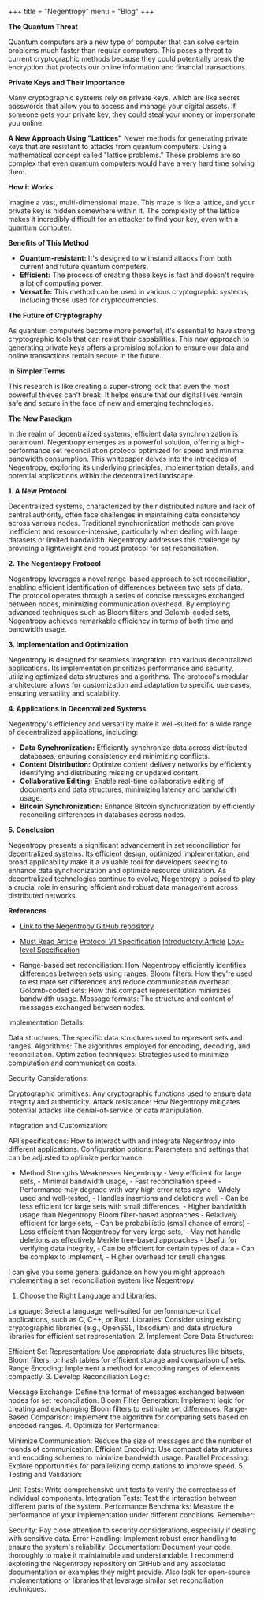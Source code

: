+++
title = "Negentropy"
menu = "Blog"
+++


**The Quantum Threat**

Quantum computers are a new type of computer that can solve certain problems much faster than regular computers. This poses a threat to current cryptographic methods because they could potentially break the encryption that protects our online information and financial transactions.

**Private Keys and Their Importance**

Many cryptographic systems rely on private keys, which are like secret passwords that allow you to access and manage your digital assets. If someone gets your private key, they could steal your money or impersonate you online.

**A New Approach Using "Lattices"**
Newer methods for generating private keys that are resistant to attacks from quantum computers. Using a mathematical concept called "lattice problems." These problems are so complex that even quantum computers would have a very hard time solving them.

**How it Works**

Imagine a vast, multi-dimensional maze. This maze is like a lattice, and your private key is hidden somewhere within it. The complexity of the lattice makes it incredibly difficult for an attacker to find your key, even with a quantum computer.

**Benefits of This Method**

*   **Quantum-resistant:** It's designed to withstand attacks from both current and future quantum computers.
*   **Efficient:** The process of creating these keys is fast and doesn't require a lot of computing power.
*   **Versatile:** This method can be used in various cryptographic systems, including those used for cryptocurrencies.

**The Future of Cryptography**

As quantum computers become more powerful, it's essential to have strong cryptographic tools that can resist their capabilities. This new approach to generating private keys offers a promising solution to ensure our data and online transactions remain secure in the future.

**In Simpler Terms**

This research is like creating a super-strong lock that even the most powerful thieves can't break. It helps ensure that our digital lives remain safe and secure in the face of new and emerging technologies.


**The New Paradigm**

In the realm of decentralized systems, efficient data synchronization is paramount. Negentropy emerges as a powerful solution, offering a high-performance set reconciliation protocol optimized for speed and minimal bandwidth consumption. This whitepaper delves into the intricacies of Negentropy, exploring its underlying principles, implementation details, and potential applications within the decentralized landscape.

**1. A New Protocol**

Decentralized systems, characterized by their distributed nature and lack of central authority, often face challenges in maintaining data consistency across various nodes. Traditional synchronization methods can prove inefficient and resource-intensive, particularly when dealing with large datasets or limited bandwidth. Negentropy addresses this challenge by providing a lightweight and robust protocol for set reconciliation.

**2. The Negentropy Protocol**

Negentropy leverages a novel range-based approach to set reconciliation, enabling efficient identification of differences between two sets of data. The protocol operates through a series of concise messages exchanged between nodes, minimizing communication overhead. By employing advanced techniques such as Bloom filters and Golomb-coded sets, Negentropy achieves remarkable efficiency in terms of both time and bandwidth usage.

**3. Implementation and Optimization**

Negentropy is designed for seamless integration into various decentralized applications. Its implementation prioritizes performance and security, utilizing optimized data structures and algorithms. The protocol's modular architecture allows for customization and adaptation to specific use cases, ensuring versatility and scalability.

**4. Applications in Decentralized Systems**

Negentropy's efficiency and versatility make it well-suited for a wide range of decentralized applications, including:

* **Data Synchronization:** Efficiently synchronize data across distributed databases, ensuring consistency and minimizing conflicts.
* **Content Distribution:** Optimize content delivery networks by efficiently identifying and distributing missing or updated content.
* **Collaborative Editing:** Enable real-time collaborative editing of documents and data structures, minimizing latency and bandwidth usage.
* **Bitcoin Synchronization:** Enhance Bitcoin synchronization by efficiently reconciling differences in databases across nodes.

**5. Conclusion**

Negentropy presents a significant advancement in set reconciliation for decentralized systems. Its efficient design, optimized implementation, and broad applicability make it a valuable tool for developers seeking to enhance data synchronization and optimize resource utilization. As decentralized technologies continue to evolve, Negentropy is poised to play a crucial role in ensuring efficient and robust data management across distributed networks.

**References**

* [Link to the Negentropy GitHub repository](https://github.com/hoytech/negentropy)
* [Must Read Article](https://logperiodic.com/rbsr.html)
[Protocol V1 Specification](https://github.com/hoytech/negentropy/blob/master/docs/negentropy-protocol-v1.md)
[Introductory Article](https://logperiodic.com/rbsr.html)
[Low-level Specification](https://github.com/hoytech/negentropy/blob/master/docs/negentropy-protocol-v1.md)


* Range-based set reconciliation: How Negentropy efficiently identifies differences between sets using ranges.
Bloom filters: How they're used to estimate set differences and reduce communication overhead.
Golomb-coded sets: How this compact representation minimizes bandwidth usage.
Message formats: The structure and content of messages exchanged between nodes.

Implementation Details:

Data structures: The specific data structures used to represent sets and ranges.
Algorithms: The algorithms employed for encoding, decoding, and reconciliation.
Optimization techniques: Strategies used to minimize computation and communication costs.

Security Considerations:

Cryptographic primitives: Any cryptographic functions used to ensure data integrity and authenticity.
Attack resistance: How Negentropy mitigates potential attacks like denial-of-service or data manipulation.

Integration and Customization:

API specifications: How to interact with and integrate Negentropy into different applications.
Configuration options: Parameters and settings that can be adjusted to optimize performance.
* Method	Strengths	Weaknesses
Negentropy	- Very efficient for large sets, - Minimal bandwidth usage, - Fast reconciliation speed	- Performance may degrade with very high error rates
rsync	- Widely used and well-tested, - Handles insertions and deletions well	- Can be less efficient for large sets with small differences, - Higher bandwidth usage than Negentropy
Bloom filter-based approaches	- Relatively efficient for large sets, - Can be probabilistic (small chance of errors)	- Less efficient than Negentropy for very large sets, - May not handle deletions as effectively
Merkle tree-based approaches	- Useful for verifying data integrity, - Can be efficient for certain types of data	- Can be complex to implement, - Higher overhead for small changes

 I can give you some general guidance on how you might approach implementing a set reconciliation system like Negentropy:

1. Choose the Right Language and Libraries:

Language: Select a language well-suited for performance-critical applications, such as C, C++, or Rust.
Libraries: Consider using existing cryptographic libraries (e.g., OpenSSL, libsodium) and data structure libraries for efficient set representation.
2. Implement Core Data Structures:

Efficient Set Representation: Use appropriate data structures like bitsets, Bloom filters, or hash tables for efficient storage and comparison of sets.
Range Encoding: Implement a method for encoding ranges of elements compactly.
3. Develop Reconciliation Logic:

Message Exchange: Define the format of messages exchanged between nodes for set reconciliation.
Bloom Filter Generation: Implement logic for creating and exchanging Bloom filters to estimate set differences.
Range-Based Comparison: Implement the algorithm for comparing sets based on encoded ranges.
4. Optimize for Performance:

Minimize Communication: Reduce the size of messages and the number of rounds of communication.
Efficient Encoding: Use compact data structures and encoding schemes to minimize bandwidth usage.
Parallel Processing: Explore opportunities for parallelizing computations to improve speed.
5. Testing and Validation:

Unit Tests: Write comprehensive unit tests to verify the correctness of individual components.
Integration Tests: Test the interaction between different parts of the system.
Performance Benchmarks: Measure the performance of your implementation under different conditions.
Remember:

Security: Pay close attention to security considerations, especially if dealing with sensitive data.
Error Handling: Implement robust error handling to ensure the system's reliability.
Documentation: Document your code thoroughly to make it maintainable and understandable.
I recommend exploring the Negentropy repository on GitHub and any associated documentation or examples they might provide. Also look for open-source implementations or libraries that leverage similar set reconciliation techniques.


